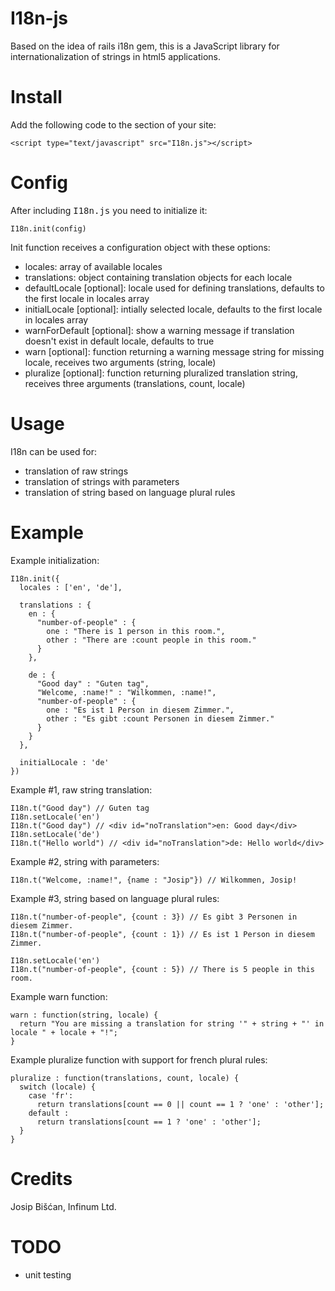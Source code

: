 # I18n-js

Based on the idea of rails i18n gem, this is a JavaScript library for internationalization of strings in html5 applications.

# Install

Add the following code to the <tt><head></tt> section of your site:

    <script type="text/javascript" src="I18n.js"></script>

# Config

After including <tt>I18n.js</tt> you need to initialize it:

    I18n.init(config)

Init function receives a configuration object with these options:
* locales: array of available locales
* translations: object containing translation objects for each locale
* defaultLocale [optional]: locale used for defining translations, defaults to the first locale in locales array
* initialLocale [optional]: intially selected locale, defaults to the first locale in locales array
* warnForDefault [optional]: show a warning message if translation doesn't exist in default locale, defaults to true
* warn [optional]: function returning a warning message string for missing locale, receives two arguments (string, locale)
* pluralize [optional]: function returning pluralized translation string, receives three arguments (translations, count, locale)

# Usage

I18n can be used for:
* translation of raw strings
* translation of strings with parameters
* translation of string based on language plural rules

# Example

Example initialization:

    I18n.init({
      locales : ['en', 'de'],
      
      translations : {
        en : {
          "number-of-people" : {
            one : "There is 1 person in this room.",
            other : "There are :count people in this room."
          }
        },
        
        de : {
          "Good day" : "Guten tag",
          "Welcome, :name!" : "Wilkommen, :name!",
          "number-of-people" : {
            one : "Es ist 1 Person in diesem Zimmer.",
            other : "Es gibt :count Personen in diesem Zimmer."
          }
        }
      },
      
      initialLocale : 'de'
    })

Example #1, raw string translation:

    I18n.t("Good day") // Guten tag
    I18n.setLocale('en')
    I18n.t("Good day") // <div id="noTranslation">en: Good day</div>
    I18n.setLocale('de')
    I18n.t("Hello world") // <div id="noTranslation">de: Hello world</div>


Example #2, string with parameters:

    I18n.t("Welcome, :name!", {name : "Josip"}) // Wilkommen, Josip!


Example #3, string based on language plural rules:

    I18n.t("number-of-people", {count : 3}) // Es gibt 3 Personen in diesem Zimmer.
    I18n.t("number-of-people", {count : 1}) // Es ist 1 Person in diesem Zimmer.
    
    I18n.setLocale('en')
    I18n.t("number-of-people", {count : 5}) // There is 5 people in this room.


Example warn function:

    warn : function(string, locale) {
      return "You are missing a translation for string '" + string + "' in locale " + locale + "!";
    }


Example pluralize function with support for french plural rules:

    pluralize : function(translations, count, locale) {
      switch (locale) {
        case 'fr':
          return translations[count == 0 || count == 1 ? 'one' : 'other'];
        default :
          return translations[count == 1 ? 'one' : 'other'];
      }
    }


# Credits

Josip Bišćan, Infinum Ltd.

# TODO

* unit testing